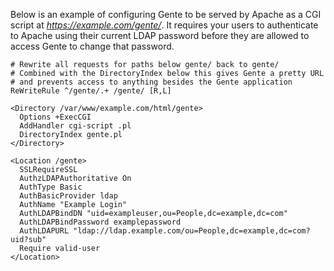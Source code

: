 Below is an example of configuring Gente to be served by Apache as a CGI script at  _https://example.com/gente/_. It requires your users to authenticate to Apache using their current LDAP password before they are allowed to access Gente to change that password.

    # Rewrite all requests for paths below gente/ back to gente/
    # Combined with the DirectoryIndex below this gives Gente a pretty URL
    # and prevents access to anything besides the Gente application
    ReWriteRule ^/gente/.+ /gente/ [R,L]
    
    <Directory /var/www/example.com/html/gente>
      Options +ExecCGI
      AddHandler cgi-script .pl
      DirectoryIndex gente.pl
    </Directory>

    <Location /gente>
      SSLRequireSSL
      AuthzLDAPAuthoritative On
      AuthType Basic
      AuthBasicProvider ldap
      AuthName "Example Login"
      AuthLDAPBindDN "uid=exampleuser,ou=People,dc=example,dc=com"
      AuthLDAPBindPassword examplepassword
      AuthLDAPURL "ldap://ldap.example.com/ou=People,dc=example,dc=com?uid?sub"
      Require valid-user
    </Location>
